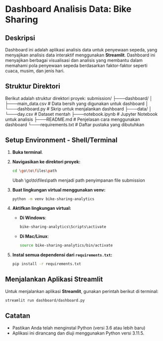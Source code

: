 # Dashboard Analisis Data: Bike Sharing

## Deskripsi
Dashboard ini adalah aplikasi analisis data untuk penyewaan sepeda, yang menyajikan analisis data interaktif menggunakan **Streamlit**. Dashboard ini menyajikan berbagai visualisasi dan analisis yang membantu dalam memahami pola penyewaan sepeda berdasarkan faktor-faktor seperti cuaca, musim, dan jenis hari.

## Struktur Direktori
Berikut adalah struktur direktori proyek:
submission/
├───dashboard/
│   ├───main_data.csv        # Data bersih yang digunakan untuk dashboard
│   └───dashboard.py          # Skrip untuk menjalankan dashboard
├───data/
│   └───day.csv              # Dataset mentah
├───notebook.ipynb  # Jupyter Notebook untuk analisis
├───README.md                # Penjelasan cara menggunakan dashboard
└───requirements.txt         # Daftar pustaka yang dibutuhkan


## Setup Environment - Shell/Terminal

1. **Buka terminal**.

2. **Navigasikan ke direktori proyek:**
    ```bash
    cd \go\to\files\path
    ```
    Ubah \go\to\files\path menjadi path penyimpanan file submission

3. **Buat lingkungan virtual menggunakan venv:**
    ```bash
    python -m venv bike-sharing-analytics
    ```

4. **Aktifkan lingkungan virtual:**
   - **Di Windows**:
     ```bash
     bike-sharing-analytics\Scripts\activate
     ```
   - **Di Mac/Linux**:
     ```bash
     source bike-sharing-analytics/bin/activate
     ```

5. **Instal semua dependensi dari `requirements.txt`:**
    ```bash
    pip install -r requirements.txt
    ```

## Menjalankan Aplikasi Streamlit

Untuk menjalankan aplikasi **Streamlit**, gunakan perintah berikut di terminal:

```bash
streamlit run dashboard/dashboard.py
```

## Catatan
- Pastikan Anda telah menginstal Python (versi 3.6 atau lebih baru)
- Aplikasi ini dirancang dan diuji menggunakan Python versi 3.11.5.
